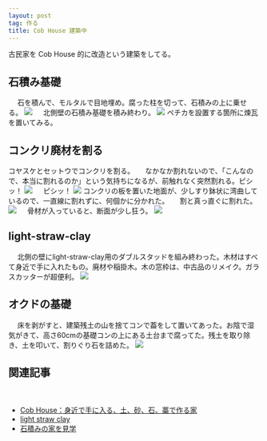 ```yaml
---
layout: post
tag: 作る
title: Cob House 建築中
---
```


古民家を Cob House 的に改造という建築をしてる。


## 石積み基礎
　
石を積んで、モルタルで目地埋め。腐った柱を切って、石積みの上に乗せる。
![](https://c1.staticflickr.com/5/4574/26852445179_3780f8e185.jpg)
　
北側壁の石積み基礎を積み終わり。
![](https://c1.staticflickr.com/5/4544/26852458949_fc4a8aa5b4.jpg)
ペチカを設置する箇所に煉瓦を置いてみる。

## コンクリ廃材を割る
コヤスケとセットウでコンクリを割る。
　
なかなか割れないので、「こんなので、本当に割れるのか」という気持ちになるが、前触れなく突然割れる。ピシッ！
![](https://c1.staticflickr.com/5/4547/24976005098_788dcd2462.jpg)
　
ピシッ！
![](https://c1.staticflickr.com/5/4543/37961327995_8de060063c.jpg)
コンクリの板を置いた地面が、少しすり鉢状に湾曲しているので、一直線に割れずに、何個かに分かれた。
　
割と真っ直ぐに割れた。
![](https://c1.staticflickr.com/5/4568/38817306642_769c69f85d.jpg)
　
骨材が入っていると、断面が少し狂う。
![](https://c1.staticflickr.com/5/4541/27071938039_ff1876b73a.jpg)
　
## light-straw-clay
　
北側の壁にlight-straw-clay用のダブルスタッドを組み終わった。木材はすべて身近で手に入れたもの。廃材や稲掛木。木の窓枠は、中古品のリメイク。ガラスカッターが超便利。
![](https://c1.staticflickr.com/1/867/27395321298_e05502c8e2.jpg)

## オクドの基礎
　
床を剥がすと、建築残土の山を捨てコンで葢をして置いてあった。お陰で湿気がきて、高さ60cmの基礎コンの上にある土台まで腐ってた。残土を取り除き、土を叩いて、割りぐり石を詰めた。
![](https://c1.staticflickr.com/1/872/26396771967_2ca81d9b4a.jpg)
　
## 関連記事
　
- [Cob House：身近で手に入る、土、砂、石、藁で作る家](http://kobapan.com/blog/2017/09/30/cob-house.html)
- [light straw clay](http://kobapan.com/blog/2017/12/01/light-straw-clay.html)
- [石積みの家を見学](http://kobapan.com/blog/2017/03/13/ishidumi.html)
